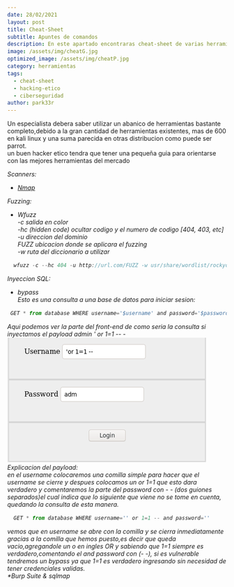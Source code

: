 ```yaml
---
date: 28/02/2021
layout: post
title: Cheat-Sheet
subtitle: Apuntes de comandos
description: En este apartado encontraras cheat-sheet de varias herramientas
image: /assets/img/cheatG.jpg
optimized_image: /assets/img/cheatP.jpg
category: herramientas
tags:
  - cheat-sheet
  - hacking-etico
  - ciberseguridad
author: park33r
---
```

Un especialista debera saber utilizar un abanico de herramientas bastante completo,debido a la gran cantidad de herramientas existentes, mas de 600 en kali linux y una suma parecida en otras distribucion como puede ser parrot.<br>
un buen hacker etico tendra que tener una pequeña guia para orientarse con las mejores herramientas del mercado<br>

<em>Scanners:</em>
* <em>[Nmap](https://github.com/park33r/park33r.github.io/blob/master/pdf/nmap.pdf)<br>

<em>Fuzzing:</em>
* <em>Wfuzz</em><br>
  -c salida en color<br>
  -hc (hidden code) ocultar codigo y el numero de codigo [404, 403, etc]<br>
  -u direccion del dominio<br>
  FUZZ ubicacion donde se aplicara el fuzzing<br>
  -w ruta del diccionario a utilizar<br>
```js
  wfuzz -c --hc 404 -u http://url.com/FUZZ -w usr/share/wordlist/rockyou.txt 
 ```
 <em>Inyeccion SQL:</em>    
* <em>bypass</em><br>
Esto es una consulta a una base de datos para iniciar sesion:<br>
 ```js
  GET * from database WHERE username='$username' and password='$password'
  ```
Aqui podemos ver la parte del front-end de como seria la consulta si inyectamos el payload admin ' or 1=1 -- -<br>
![](/assets/img/sqli/panel_bypass.png)<br>
Explicacion del payload:<br>
en el username colocaremos una comilla simple para hacer que el username se cierre y despues colocamos un or 1=1 que esto dara verdadero y comentaremos la parte
del password con - - (dos guiones separados)el cual indica que lo siguiente que viene no se tome en cuenta, quedando la consulta de esta manera.<br>
```js
  GET * from database WHERE username='' or 1=1 -- and password=''
 ```
vemos que en username se abre con la comilla y se cierra inmediatamente gracias a la comilla que hemos puesto,es decir que queda vacio,agregandole un o en ingles OR y sabiendo que 1=1 siempre es verdadero,comentando el and password con (- -), si es vulnerable tendremos un bypass ya que 1=1 es verdadero ingresando sin necesidad de tener credenciales validas.<br>
*<em>Burp Suite & sqlmap</em><br>



